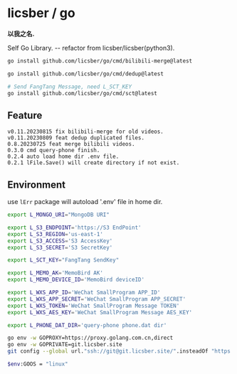 # licsber / go

**以我之名.**

Self Go Library. -- refactor from licsber/licsber(python3).

```bash
go install github.com/licsber/go/cmd/bilibili-merge@latest

go install github.com/licsber/go/cmd/dedup@latest

# Send FangTang Message, need L_SCT_KEY
go install github.com/licsber/go/cmd/sct@latest
```

## Feature

```text
v0.11.20230815 fix bilibili-merge for old videos.
v0.11.20230809 feat dedup duplicated files.
0.8.20230725 feat merge bilibili videos.
0.3.0 cmd query-phone finish.
0.2.4 auto load home dir .env file.
0.2.1 lFile.Save() will create directory if not exist.
```

## Environment

use `lErr` package will autoload '.env' file in home dir.

```bash
export L_MONGO_URI="MongoDB URI"

export L_S3_ENDPOINT='https://S3 EndPoint'
export L_S3_REGION='us-east-1'
export L_S3_ACCESS='S3 AccessKey'
export L_S3_SECRET='S3 SecretKey'

export L_SCT_KEY="FangTang SendKey"

export L_MEMO_AK='MemoBird AK'
export L_MEMO_DEVICE_ID='MemoBird deviceID'

export L_WXS_APP_ID='WeChat SmallProgram APP_ID'
export L_WXS_APP_SECRET='WeChat SmallProgram APP_SECRET'
export L_WXS_TOKEN='WeChat SmallProgram Message TOKEN'
export L_WXS_AES_KEY='WeChat SmallProgram Message AES_KEY'

export L_PHONE_DAT_DIR='query-phone phone.dat dir'
```

```bash
go env -w GOPROXY=https://proxy.golang.com.cn,direct
go env -w GOPRIVATE=git.licsber.site
git config --global url."ssh://git@git.licsber.site/".insteadOf "https://git.licsber.site/"

$env:GOOS = "linux"
```
